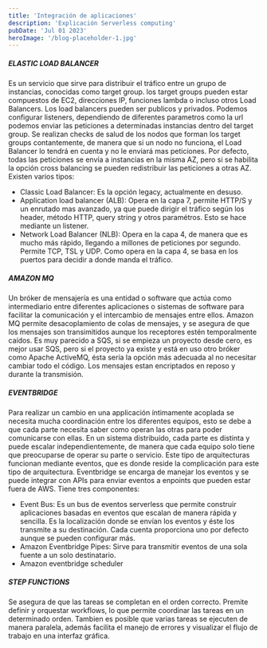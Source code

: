 ```yaml
---
title: 'Integración de aplicaciones'
description: 'Explicación Serverless computing'
pubDate: 'Jul 01 2023'
heroImage: '/blog-placeholder-1.jpg'
---
```


##### ELASTIC LOAD BALANCER
Es un servicio que sirve para distribuir el tráfico entre un grupo de instancias, conocidas como target group. los target groups pueden estar compuestos de EC2, direcciones IP, funciones lambda o incluso otros Load Balancers. Los load balancers pueden ser publicos y privados.
Podemos configurar listeners, dependiendo de diferentes parametros como la url podemos enviar las peticiones a determinadas instancias dentro del target group. Se realizan checks de salud de los nodos que forman los target groups contantemente, de manera que si un nodo no funciona, el Load Balancer lo tendrá en cuenta y no le enviará mas peticiones. Por defecto, todas las peticiones se envía a instancias en la misma AZ, pero si se habilita la opción cross balancing se pueden redistribuir las peticiones a otras AZ.
Existen varios tipos:
- Classic Load Balancer: Es la opción legacy, actualmente en desuso.
- Application load balancer (ALB): Opera en la capa 7, permite HTTP/S y un enrutado mas avanzado, ya que puede dirigir el tráfico según los header, método HTTP, query string y otros paramétros. Esto se hace mediante un listener.
- Network Load Balancer (NLB): Opera en la capa 4, de manera que es mucho más rápido, llegando a millones de peticiones por segundo. Permite TCP, TSL y UDP. Como opera en la capa 4, se basa en los puertos para decidir a donde manda el tráfico.

##### AMAZON MQ
Un bróker de mensajería es una entidad o software que actúa como intermediario entre diferentes aplicaciones o sistemas de software para facilitar la comunicación y el intercambio de mensajes entre ellos. Amazon MQ permite desacoplamiento de colas de mensajes, y se asegura de que los mensajes son transimitidos aunque los receptores estén temporalmente caídos. Es muy parecido a SQS, si se empieza un proyecto desde cero, es mejor usar SQS, pero si el proyecto ya existe y está en uso otro bróker como Apache ActiveMQ, ésta sería la opción más adecuada al no necesitar cambiar todo el código. Los mensajes estan encriptados en reposo y durante la transmisión.

##### EVENTBRIDGE
Para realizar un cambio en una applicación íntimamente acoplada se necesita mucha coordinación entre los diferentes equipos, esto se debe a que cada parte necesita saber como operan las otras para poder comunicarse con ellas. En un sistema distribuido, cada parte es distinta y puede escalar independientemente, de manera que cada equipo solo tiene que preocuparse de operar su parte o servicio. Este tipo de arquitecturas funcionan mediante eventos, que es donde reside la complicación para este tipo de arquitectura. Eventbridge se encarga de manejar los eventos y se puede integrar con APIs para enviar eventos a enpoints que pueden estar fuera de AWS. Tiene tres componentes:
- Event Bus: Es un bus de eventos serverless que permite construir aplicaciones basadas en eventos que escalan de manera rápida y sencilla. Es la localización donde se envían los eventos y éste los transmite a su destinación. Cada cuenta proporciona uno por defecto aunque se pueden configurar más.
- Amazon Eventbridge Pipes: Sirve para transmitir eventos de una sola fuente a un solo destinatario.
- Amazon eventbridge scheduler

##### STEP FUNCTIONS
Se asegura de que las tareas se completan en el orden correcto. Premite definir y orquestar workflows, lo que permite coordinar las tareas en un determinado orden. Tambien es posible que varias tareas se ejecuten de manera paralela, además facilita el manejo de errores y visualizar el flujo de trabajo en una interfaz gráfica.

